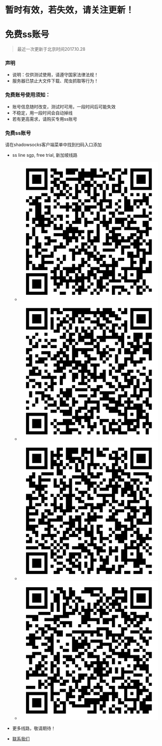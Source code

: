 # 暂时有效，若失效，请关注更新！

# 免费ss账号
> 最近一次更新于北京时间2017.10.28

### 声明
- 说明：仅供测试使用，请遵守国家法律法规！
- 服务器已禁止大文件下载、爬虫抓取等行为！


### 免费账号使用须知：
- 账号信息随时改变，测试时可用，一段时间后可能失效
- 不稳定，用一段时间会自动掉线
- 若有更高需求，请购买专用ss账号

### 免费ss账号
 请在shadowsocks客户端菜单中找到扫码入口添加
- ss line sgp, free trial, 新加坡线路
  - <img src="./img/20443574350369fa85d18ef5ad714976.png" />
  - <img src="./img/3e2e25dee67221200d6d1ffea3ce9f6e.png" />
  - <img src="./img/531dfda2ff2ef60d964f09b918bbe809.png" />
  - <img src="./img/e1a7e5009af605977ea7273cda66e4b5.png" />
- 更多线路，敬请期待！

- [联系我们](./联系我们.md)
